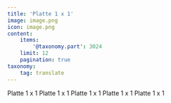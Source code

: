 ```yaml
---
title: 'Platte 1 x 1'
image: image.png
icon: image.png
content:
    items:
        '@taxonomy.part': 3024
    limit: 12
    pagination: true
taxonomy:
    tag: translate
---
```


Platte 1 x 1
Platte 1 x 1
Platte 1 x 1
Platte 1 x 1
Platte 1 x 1
